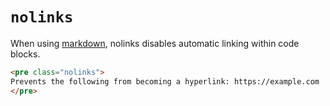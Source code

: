 # `nolinks`

When using [markdown](format), nolinks disables automatic linking within code blocks.


```html "example": "Disable automatic linking within code blocks."
<pre class="nolinks">
Prevents the following from becoming a hyperlink: https://example.com
</pre>
```
